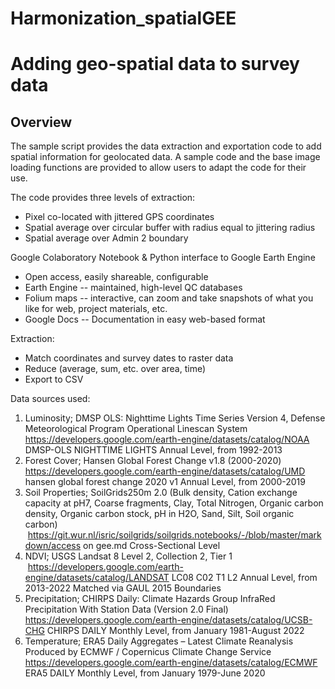 # Harmonization_spatialGEE
# Adding geo-spatial data to survey data
## Overview

The sample script provides the data extraction and exportation code to add spatial information for geolocated data. A sample code and the base image loading functions are provided to allow users to adapt the code for their use. 

The code provides three levels of extraction:
* Pixel co-located with jittered GPS coordinates
* Spatial average over circular buffer with radius equal to jittering radius
* Spatial average over Admin 2 boundary

Google Colaboratory Notebook & Python interface to Google Earth Engine
* Open access, easily shareable, configurable
* Earth Engine -- maintained, high-level QC databases
* Folium maps -- interactive, can zoom and take snapshots of what you like for web, project materials, etc.
* Google Docs -- Documentation in easy web-based format

Extraction:
* Match coordinates and survey dates to raster data
* Reduce (average, sum, etc. over area, time)
* Export to CSV

Data sources used:
1. Luminosity; DMSP OLS: Nighttime Lights Time Series Version 4, Defense Meteorological Program Operational Linescan System
https://developers.google.com/earth-engine/datasets/catalog/NOAA DMSP-OLS NIGHTTIME LIGHTS Annual Level, from 1992-2013
2. Forest Cover; Hansen Global Forest Change v1.8 (2000-2020)
https://developers.google.com/earth-engine/datasets/catalog/UMD hansen global forest change 2020 v1 Annual Level, from 2000-2019
3. Soil Properties; SoilGrids250m 2.0 (Bulk density, Cation exchange capacity at pH7, Coarse fragments, Clay, Total Nitrogen, Organic carbon density, Organic carbon stock, pH in H2O, Sand, Silt, Soil organic carbon)
 https://git.wur.nl/isric/soilgrids/soilgrids.notebooks/-/blob/master/markdown/access on gee.md
Cross-Sectional Level
4. NDVI; USGS Landsat 8 Level 2, Collection 2, Tier 1
 https://developers.google.com/earth-engine/datasets/catalog/LANDSAT LC08 C02 T1 L2
Annual Level, from 2013-2022 Matched via GAUL 2015 Boundaries
5. Precipitation; CHIRPS Daily: Climate Hazards Group InfraRed Precipitation With Station Data (Version 2.0 Final)
https://developers.google.com/earth-engine/datasets/catalog/UCSB-CHG CHIRPS DAILY
Monthly Level, from January 1981-August 2022
6. Temperature; ERA5 Daily Aggregates – Latest Climate Reanalysis Produced by ECMWF / Copernicus Climate Change Service
https://developers.google.com/earth-engine/datasets/catalog/ECMWF ERA5 DAILY Monthly Level, from January 1979-June 2020

